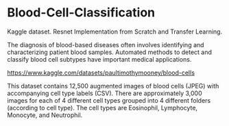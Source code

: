 # Blood-Cell-Classification
Kaggle dataset. Resnet Implementation from Scratch and Transfer Learning.

The diagnosis of blood-based diseases often involves identifying and characterizing patient blood samples. 
Automated methods to detect and classify blood cell subtypes have important medical applications.

https://www.kaggle.com/datasets/paultimothymooney/blood-cells


This dataset contains 12,500 augmented images of blood cells (JPEG) with accompanying cell type labels (CSV). 
There are approximately 3,000 images for each of 4 different cell types grouped into 4 different folders (according to cell type).
The cell types are Eosinophil, Lymphocyte, Monocyte, and Neutrophil.

